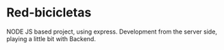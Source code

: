 # Red-bicicletas
 
NODE JS based project, using express. Development from the server side, playing a little bit with Backend.
